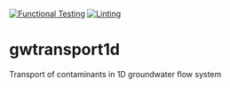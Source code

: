 [![Functional Testing](https://github.com/bdestombe/python_gwtransport1d/actions/workflows/functional_testing.yml/badge.svg?branch=main)](https://github.com/bdestombe/python_gwtransport1d/actions/workflows/functional_testing.yml) [![Linting](https://github.com/bdestombe/python_gwtransport1d/actions/workflows/linting.yml/badge.svg?branch=main)](https://github.com/bdestombe/python_gwtransport1d/actions/workflows/linting.yml)

# gwtransport1d
Transport of contaminants in 1D groundwater flow system
